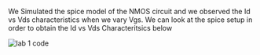We Simulated the spice model of the NMOS circuit and we observed the Id vs Vds characteristics when we vary Vgs. We can look at the spice setup in order to obtain the Id vs Vds Characteritsics below 

![lab 1 code](https://user-images.githubusercontent.com/78948002/108807677-99aa7380-756a-11eb-946c-56dc389e6ecc.png)
